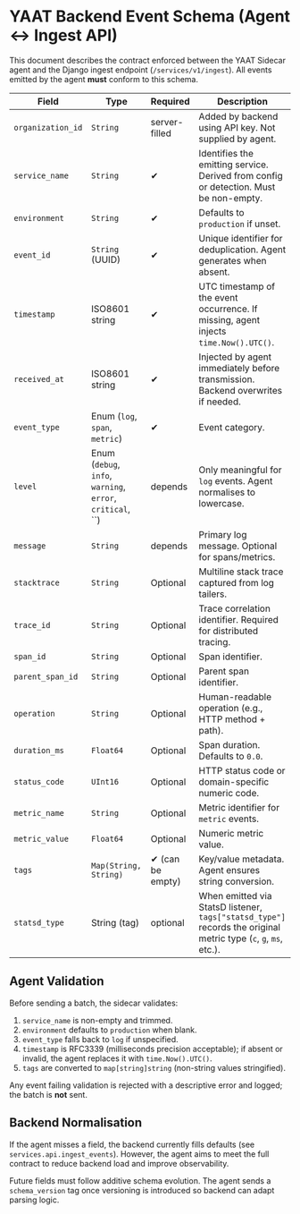 # YAAT Backend Event Schema (Agent ↔ Ingest API)

This document describes the contract enforced between the YAAT Sidecar agent and the Django ingest endpoint (`/services/v1/ingest`). All events emitted by the agent **must** conform to this schema.

| Field | Type | Required | Description |
|-------|------|----------|-------------|
| `organization_id` | `String` | server-filled | Added by backend using API key. Not supplied by agent. |
| `service_name` | `String` | ✔ | Identifies the emitting service. Derived from config or detection. Must be non-empty. |
| `environment` | `String` | ✔ | Defaults to `production` if unset. |
| `event_id` | `String` (UUID) | ✔ | Unique identifier for deduplication. Agent generates when absent. |
| `timestamp` | ISO8601 string | ✔ | UTC timestamp of the event occurrence. If missing, agent injects `time.Now().UTC()`. |
| `received_at` | ISO8601 string | ✔ | Injected by agent immediately before transmission. Backend overwrites if needed. |
| `event_type` | Enum (`log`, `span`, `metric`) | ✔ | Event category. |
| `level` | Enum (`debug`, `info`, `warning`, `error`, `critical`, ``) | depends | Only meaningful for `log` events. Agent normalises to lowercase. |
| `message` | `String` | depends | Primary log message. Optional for spans/metrics. |
| `stacktrace` | `String` | Optional | Multiline stack trace captured from log tailers. |
| `trace_id` | `String` | Optional | Trace correlation identifier. Required for distributed tracing. |
| `span_id` | `String` | Optional | Span identifier. |
| `parent_span_id` | `String` | Optional | Parent span identifier. |
| `operation` | `String` | Optional | Human-readable operation (e.g., HTTP method + path). |
| `duration_ms` | `Float64` | Optional | Span duration. Defaults to `0.0`. |
| `status_code` | `UInt16` | Optional | HTTP status code or domain-specific numeric code. |
| `metric_name` | `String` | Optional | Metric identifier for `metric` events. |
| `metric_value` | `Float64` | Optional | Numeric metric value. |
| `tags` | `Map(String, String)` | ✔ (can be empty) | Key/value metadata. Agent ensures string conversion. |
| `statsd_type` | String (tag) | optional | When emitted via StatsD listener, `tags["statsd_type"]` records the original metric type (`c`, `g`, `ms`, etc.). |

## Agent Validation

Before sending a batch, the sidecar validates:

1. `service_name` is non-empty and trimmed.
2. `environment` defaults to `production` when blank.
3. `event_type` falls back to `log` if unspecified.
4. `timestamp` is RFC3339 (milliseconds precision acceptable); if absent or invalid, the agent replaces it with `time.Now().UTC()`.
5. `tags` are converted to `map[string]string` (non-string values stringified).

Any event failing validation is rejected with a descriptive error and logged; the batch is **not** sent.

## Backend Normalisation

If the agent misses a field, the backend currently fills defaults (see `services.api.ingest_events`). However, the agent aims to meet the full contract to reduce backend load and improve observability.

Future fields must follow additive schema evolution. The agent sends a `schema_version` tag once versioning is introduced so backend can adapt parsing logic.
